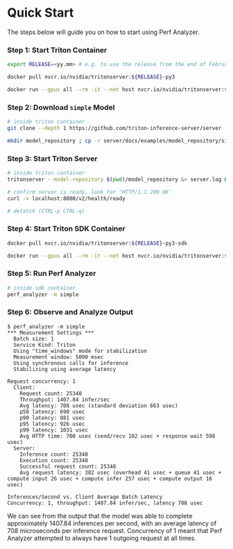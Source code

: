 <!--
Copyright (c) 2023, NVIDIA CORPORATION & AFFILIATES. All rights reserved.

Redistribution and use in source and binary forms, with or without
modification, are permitted provided that the following conditions
are met:
 * Redistributions of source code must retain the above copyright
   notice, this list of conditions and the following disclaimer.
 * Redistributions in binary form must reproduce the above copyright
   notice, this list of conditions and the following disclaimer in the
   documentation and/or other materials provided with the distribution.
 * Neither the name of NVIDIA CORPORATION nor the names of its
   contributors may be used to endorse or promote products derived
   from this software without specific prior written permission.

THIS SOFTWARE IS PROVIDED BY THE COPYRIGHT HOLDERS ``AS IS'' AND ANY
EXPRESS OR IMPLIED WARRANTIES, INCLUDING, BUT NOT LIMITED TO, THE
IMPLIED WARRANTIES OF MERCHANTABILITY AND FITNESS FOR A PARTICULAR
PURPOSE ARE DISCLAIMED.  IN NO EVENT SHALL THE COPYRIGHT OWNER OR
CONTRIBUTORS BE LIABLE FOR ANY DIRECT, INDIRECT, INCIDENTAL, SPECIAL,
EXEMPLARY, OR CONSEQUENTIAL DAMAGES (INCLUDING, BUT NOT LIMITED TO,
PROCUREMENT OF SUBSTITUTE GOODS OR SERVICES; LOSS OF USE, DATA, OR
PROFITS; OR BUSINESS INTERRUPTION) HOWEVER CAUSED AND ON ANY THEORY
OF LIABILITY, WHETHER IN CONTRACT, STRICT LIABILITY, OR TORT
(INCLUDING NEGLIGENCE OR OTHERWISE) ARISING IN ANY WAY OUT OF THE USE
OF THIS SOFTWARE, EVEN IF ADVISED OF THE POSSIBILITY OF SUCH DAMAGE.
-->

# Quick Start

The steps below will guide you on how to start using Perf Analyzer.

### Step 1: Start Triton Container

```bash
export RELEASE=<yy.mm> # e.g. to use the release from the end of February of 2023, do `export RELEASE=23.02`

docker pull nvcr.io/nvidia/tritonserver:${RELEASE}-py3

docker run --gpus all --rm -it --net host nvcr.io/nvidia/tritonserver:${RELEASE}-py3
```

### Step 2: Download `simple` Model

```bash
# inside triton container
git clone --depth 1 https://github.com/triton-inference-server/server

mkdir model_repository ; cp -r server/docs/examples/model_repository/simple model_repository
```

### Step 3: Start Triton Server

```bash
# inside triton container
tritonserver --model-repository $(pwd)/model_repository &> server.log &

# confirm server is ready, look for 'HTTP/1.1 200 OK'
curl -v localhost:8000/v2/health/ready

# detatch (CTRL-p CTRL-q)
```

### Step 4: Start Triton SDK Container

```bash
docker pull nvcr.io/nvidia/tritonserver:${RELEASE}-py3-sdk

docker run --gpus all --rm -it --net host nvcr.io/nvidia/tritonserver:${RELEASE}-py3-sdk
```

### Step 5: Run Perf Analyzer

```bash
# inside sdk container
perf_analyzer -m simple
```

### Step 6: Observe and Analyze Output

```
$ perf_analyzer -m simple
*** Measurement Settings ***
  Batch size: 1
  Service Kind: Triton
  Using "time_windows" mode for stabilization
  Measurement window: 5000 msec
  Using synchronous calls for inference
  Stabilizing using average latency

Request concurrency: 1
  Client: 
    Request count: 25348
    Throughput: 1407.84 infer/sec
    Avg latency: 708 usec (standard deviation 663 usec)
    p50 latency: 690 usec
    p90 latency: 881 usec
    p95 latency: 926 usec
    p99 latency: 1031 usec
    Avg HTTP time: 700 usec (send/recv 102 usec + response wait 598 usec)
  Server: 
    Inference count: 25348
    Execution count: 25348
    Successful request count: 25348
    Avg request latency: 382 usec (overhead 41 usec + queue 41 usec + compute input 26 usec + compute infer 257 usec + compute output 16 usec)

Inferences/Second vs. Client Average Batch Latency
Concurrency: 1, throughput: 1407.84 infer/sec, latency 708 usec
```

We can see from the output that the model was able to complete approximately
1407.84 inferences per second, with an average latency of 708 microseconds per
inference request. Concurrency of 1 meant that Perf Analyzer attempted to always
have 1 outgoing request at all times.

